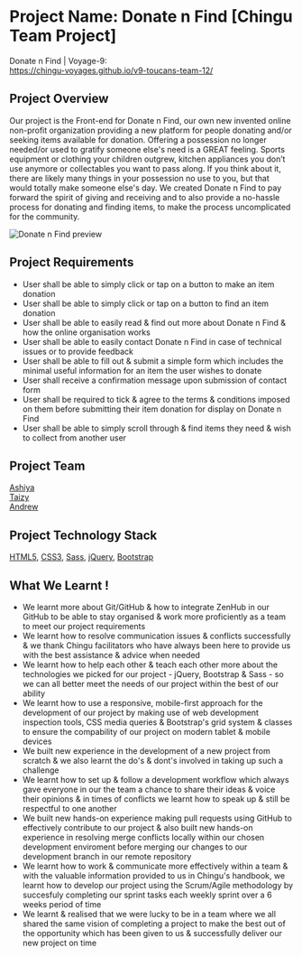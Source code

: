 # Project Name: Donate n Find [Chingu Team Project]
Donate n Find | Voyage-9: <br /> 
https://chingu-voyages.github.io/v9-toucans-team-12/ 

## Project Overview 
Our project is the Front-end for Donate n Find, our own new invented online non-profit organization providing a new platform for people donating and/or seeking items available for donation. Offering a possession no longer needed/or used to gratify someone else's need is a GREAT feeling. Sports equipment or clothing your children outgrew, kitchen appliances you don’t use anymore or collectables you want to pass along. If you think about it, there are likely many things in your possession no use to you, but that would totally make someone else's day. We created Donate n Find to pay forward the spirit of giving and receiving and to also provide a no-hassle process for donating and finding items, to make the process uncomplicated for the community. <br />

![Donate n Find preview](https://lh3.googleusercontent.com/tXW0MgQfs2r4VD2rYk9FoytZFVyO6Xr4ZW1vBpovhUqD1kSl20-KFCbmqjWHZ51wnMB4OnAYnUw)

## Project Requirements

- User shall be able to simply click or tap on a button to make an item donation 
- User shall be able to simply click or tap on a button to find an item donation 
- User shall be able to easily read & find out more about Donate n Find & how the online organisation works  
- User shall be able to easily contact Donate n Find in case of technical issues or to provide feedback 
- User shall be able to fill out & submit a simple form which includes the minimal useful information for an item the user wishes to donate 
- User shall receive a confirmation message upon submission of contact form 
- User shall be required to tick & agree to the terms & conditions imposed on them before submitting their item donation for display on Donate n Find 
- User shall be able to simply scroll through & find items they need & wish to collect from another user

## Project Team 

[Ashiya](https://github.com/ashiyaman) <br />
[Taizy](https://github.com/snrelghgub) <br />
[Andrew](https://github.com/DrewDen)


## Project Technology Stack

[HTML5](https://www.w3schools.com/html/),
[CSS3](https://www.w3schools.com/css/),
[Sass](https://sass-lang.com/),
[jQuery](https://jquery.com/),
[Bootstrap](https://getbootstrap.com/) 

## What We Learnt !

- We learnt more about Git/GitHub & how to integrate ZenHub in our GitHub to be able to stay organised & work more proficiently as a team to meet our project requirements  
- We learnt how to resolve communication issues & conflicts successfully & we thank Chingu facilitators who have always been here to provide us with the best assistance & advice when needed 
- We learnt how to help each other & teach each other more about the technologies we picked for our project - jQuery, Bootstrap & Sass - so we can all better meet the needs of our project within the best of our ability  
- We learnt how to use a responsive, mobile-first approach for the development of our project by making use of web development inspection tools, CSS media queries & Bootstrap's grid system & classes to ensure the compability of our project on modern tablet & mobile devices
- We built new experience in the development of a new project from scratch & we also learnt the do's & dont's involved in taking up such a challenge 
- We learnt how to set up & follow a development workflow which always gave everyone in our the team a chance to share their ideas & voice their opinions & in times of conflicts we learnt how to speak up & still be respectful to one another 
- We built new hands-on experience making pull requests using GitHub to effectively contribute to our project & also built new hands-on experience in resolving merge conflicts locally within our chosen development enviroment before merging our changes to our development branch in our remote repository
- We learnt how to work & communicate more effectively within a team & with the valuable information provided to us in Chingu's handbook, we learnt how to develop our project using the Scrum/Agile methodology by succesfuly completing our sprint tasks each weekly sprint over a 6 weeks period of time 
- We learnt & realised that we were lucky to be in a team where we all shared the same vision of completing a project to make the best out of the opportunity which has been given to us & successfully deliver our new project on time
